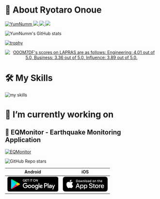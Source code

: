 
# 👋 About Ryotaro Onoue

<p align="left">
  <a href="https://github.com/YumNumm/YumNumm/">
    <img src="https://komarev.com/ghpvc/?username=YumNumm&label=Profile+Views+(Since+Feb+2024)" alt="YumNumm" />
  </a>
  <a href="https://github.com/YumNumm">
    <img height="20" src="https://img.shields.io/github/followers/YumNumm?label=follow&logo=github&style=flat" />
  </a>
  <a href="http://qiita.com/YumNumm">
    <img height="20" src="https://qiita-badge.apiapi.app/s/YumNumm/posts.svg" />
  </a>
    <img height="20" src="https://qiita-badge.apiapi.app/s/YumNumm/contributions.svg" />
</p>

![YumNumm's GitHub stats](https://github-readme-stats.vercel.app/api?username=YumNumm&show=reviews,discussions_started,discussions_answered,prs_merged,prs_merged_percentage&show_icons=true&theme=transparent)

[![trophy](https://github-profile-trophy.vercel.app/?username=YumNumm&theme=onedark)](https://github.com/ryo-ma/github-profile-trophy)

<!--START_SECTION:lapras-card-->
<p align="center"><a href="https://lapras.com/public/O0OM7DF" target="_blank" rel="noopener noreferrer"><img alt="O0OM7DF's scores on LAPRAS are as follows: Engineering: 4.01 out of 5.0, Business: 3.36 out of 5.0, Influence: 3.89 out of 5.0." src="https://lapras-card-generator.vercel.app/api/svg?e=4.01&b=3.36&i=3.89&b1=%23020e27&b2=%230b6bba&i1=%23062366&i2=%231688bf&l=en" width="400" ></a></p>
<!--END_SECTION:lapras-card-->

# 🛠️ My Skills

<img alt="my skills" src="https://skillicons.dev/icons?theme=light&perline=8&i=flutter,dart,ts,js,firebase,cloudflare,workers,postgres,sqlite,linux,git,docker,markdown" />

# 🌱 I’m currently working on

## 📱 EQMonitor - Earthquake Monitoring Application

[![EQMonitor](https://private-user-images.githubusercontent.com/73390859/286968814-127f88f5-9e4f-40b5-a7f2-48efe0932c0c.jpeg?jwt=eyJhbGciOiJIUzI1NiIsInR5cCI6IkpXVCJ9.eyJpc3MiOiJnaXRodWIuY29tIiwiYXVkIjoicmF3LmdpdGh1YnVzZXJjb250ZW50LmNvbSIsImtleSI6ImtleTUiLCJleHAiOjE3MDgxODUwNTAsIm5iZiI6MTcwODE4NDc1MCwicGF0aCI6Ii83MzM5MDg1OS8yODY5Njg4MTQtMTI3Zjg4ZjUtOWU0Zi00MGI1LWE3ZjItNDhlZmUwOTMyYzBjLmpwZWc_WC1BbXotQWxnb3JpdGhtPUFXUzQtSE1BQy1TSEEyNTYmWC1BbXotQ3JlZGVudGlhbD1BS0lBVkNPRFlMU0E1M1BRSzRaQSUyRjIwMjQwMjE3JTJGdXMtZWFzdC0xJTJGczMlMkZhd3M0X3JlcXVlc3QmWC1BbXotRGF0ZT0yMDI0MDIxN1QxNTQ1NTBaJlgtQW16LUV4cGlyZXM9MzAwJlgtQW16LVNpZ25hdHVyZT04ZjlmNjgyNmEzY2I0N2Q5MWQzYjU5NzE0ZmIxZGFlYTk3NjY5OTk0N2RkZmZkNzZkOThlN2VhM2U1YjljNjMzJlgtQW16LVNpZ25lZEhlYWRlcnM9aG9zdCZhY3Rvcl9pZD0wJmtleV9pZD0wJnJlcG9faWQ9MCJ9.KOiRH3GN8dQgGyyxylGd3uM9aJ-hdIIXmuesbN9F9SE)](https://github.com/YumNumm/EQMonitor)

![GitHub Repo stars](https://img.shields.io/github/stars/YumNumm/EQMonitor)

| Android | iOS |
|:-:|:-:|
| [<img src="resources/img/google-play-badge.png" height="50">](https://play.google.com/store/apps/details?id=net.yumnumm.eqmonitor) |  [<img src="resources/img/appstore-badge.png" height="50">](https://apps.apple.com/ja/app/eqmonitor-%E5%9C%B0%E9%9C%87%E9%80%9F%E5%A0%B1/id6447546703) |
